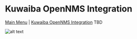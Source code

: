 # Kuwaiba OpenNMS Integration

[Main Menu](../README.md) | [Kuwaiba OpenNMS Integration](../docs/opennmsRadioModel.md)
TBD

![alt text](../session7/images/BSMTopology1.png "Figure BSMTopology1.png")

